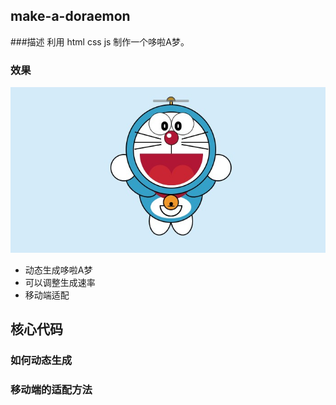 ## make-a-doraemon
###描述
利用 html css js 制作一个哆啦A梦。

### 效果
![效果图](https://github.com/Youngto25/make-a-doraemon/raw/master/image/xxx.jpg)
- 动态生成哆啦A梦
- 可以调整生成速率
- 移动端适配

## 核心代码

### 如何动态生成

### 移动端的适配方法
